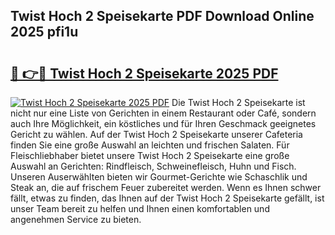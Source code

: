 ## Twist Hoch 2 Speisekarte PDF Download Online 2025 pfi1u

# <h2><a href="http://gc9g1wm.nevu.top/?p=Twist+Hoch+2+Speisekarte">🔗 👉🔴 Twist Hoch 2 Speisekarte 2025 PDF</a></h2>

[![Twist Hoch 2 Speisekarte 2025 PDF](https://i.imgur.com/dBaPXMq.png)](http://gc9g1wm.nevu.top/?p=Twist+Hoch+2+Speisekarte)
Die Twist Hoch 2 Speisekarte ist nicht nur eine Liste von Gerichten in einem Restaurant oder Café, sondern auch Ihre Möglichkeit, ein köstliches und für Ihren Geschmack geeignetes Gericht zu wählen. Auf der Twist Hoch 2 Speisekarte unserer Cafeteria finden Sie eine große Auswahl an leichten und frischen Salaten. Für Fleischliebhaber bietet unsere Twist Hoch 2 Speisekarte eine große Auswahl an Gerichten: Rindfleisch, Schweinefleisch, Huhn und Fisch. Unseren Auserwählten bieten wir Gourmet-Gerichte wie Schaschlik und Steak an, die auf frischem Feuer zubereitet werden. Wenn es Ihnen schwer fällt, etwas zu finden, das Ihnen auf der Twist Hoch 2 Speisekarte gefällt, ist unser Team bereit zu helfen und Ihnen einen komfortablen und angenehmen Service zu bieten.
